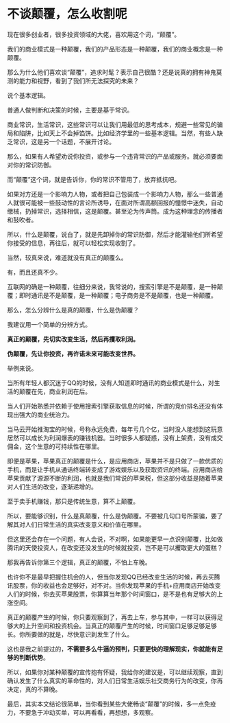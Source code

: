 # 不谈颠覆，怎么收割呢

现在很多创业者，很多投资领域的大佬，喜欢用这个词，“颠覆”。


我们的商业模式是一种颠覆，我们的产品形态是一种颠覆，我们的商业概念是一种颠覆。


那么为什么他们喜欢谈“颠覆”，追求时髦？表示自己很酷？还是说真的拥有神鬼莫测的能力和视野，看到了我们所无法探究的未来？


说个基本逻辑。


普通人做判断和决策的时候，主要是基于常识。


商业常识，生活常识，这些常识可以让我们用最低的思考成本，规避一些常见的骗局和陷阱，比如天上不会掉馅饼。比如经济学里的一些基本逻辑。当然，有些人缺乏常识，这是另一个话题，不展开讨论。


那么，如果有人希望劝说你投资，或参与一个违背常识的产品或服务。就必须要面对你的常识防御。


而“颠覆”这个词，就是告诉你，你的常识不管用了，放弃抵抗吧。


如果对方还是一个影响力人物，或者把自己包装成一个影响力人物，那么一些普通人就很可能被一些鼓动性的言论所诱导，在面对所谓高额回报的憧憬中迷失，自动缴械，扔掉常识，选择相信，这是颠覆。甚至沦为传声筒。成为这种理念的传播者和鼓吹者。


所以，什么是颠覆，说白了，就是先卸掉你的常识防御，然后才能灌输他们所希望你接受的信息，再往后，就可以轻松实现收割了。


当然，较真来说，难道就没有真正的颠覆么。


有，而且还真不少。


互联网的确是一种颠覆，往细分来说，我常说的，搜索引擎是不是颠覆，是一种颠覆；即时通讯是不是颠覆，是一种颠覆；电子商务是不是颠覆，也是一种颠覆。


那么，怎么分辨什么是真的颠覆，什么是伪颠覆？


我建议用一个简单的分辨方式。


**真正的颠覆，先切实改变生活，然后再攫取利润。**

**伪颠覆，先让你投资，再许诺未来可能改变世界。**


举例来说。


当所有年轻人都沉迷于QQ的时候，没有人知道即时通讯的商业模式是什么，对生活的颠覆在先，商业利润在后。


当人们开始熟悉并依赖于使用搜索引擎获取信息的时候，所谓的竞价排名还没有体现出强大的商业统治力。


当马云开始推淘宝的时候，号称永远免费，每年亏几个亿，当时没人能想到这玩意居然可以成长为利润爆表的赚钱机器。当时很多人都疑惑，没有上架费，没有成交佣金，这个生意的可持续性在哪里。


即便是苹果，苹果真正的颠覆是什么，是应用商店，苹果并不是只做了一款优质的手机，而是让手机从通话终端转变成了游戏娱乐以及获取资讯的终端。应用商店给苹果贡献了源源不断的利润，也就是我们常说的苹果税，但这部分收益是随着苹果对人们生活的改变，逐渐递增的。


至于卖手机赚钱，那只是传统生意，算不上颠覆。


所以，要能够识别，什么是真颠覆，什么是伪颠覆。不要被几句口号所蒙骗，要了解其对人们日常生活的真实改变意义和价值在哪里。


但这里还会存在一个问题，有人会说，不对啊，如果能更早一点识别颠覆，比如做腾讯的天使投资人，在改变还没发生的时候就投资，岂不是可以攫取更大的蛋糕？


那我再告诉你第三个逻辑，真正的颠覆，不怕上车晚。


也许你不是最早把握住机会的人，但当你发现QQ已经改变生活的时候，再去买腾讯股票，你的收益也会足够好，对不对。当你发现苹果的手机+应用商店开始改变人们的时候，你去买苹果股票，你算算当年那个时间窗口，是不是也有足够大的上涨空间。


真正的颠覆产生的时候，你只要观察到了，再去上车，参与其中，一样可以获得足够大的上升空间和投资机会。当真正的颠覆产生的时候，时间窗口足够足够足够长。你所要做的就是，尽快意识到发生了什么。


这也是我之前提过的，**不需要多么牛逼的预判，只要更快的理解现实，你就能有足够的判断优势**。


所以，如果你对某种颠覆的宣传抱有怀疑，我给你的建议是，可以继续观察，直到确认发生了什么真实的革命性的，对人们日常生活娱乐社交商务行为的改变，你再决定，真的不算晚。



最后，其实本文结论很简单，当你看到某些大佬畅谈“颠覆”的时候，多一点免疫力，不要急于冲动买单，可以再看看，再想想，多观察。
